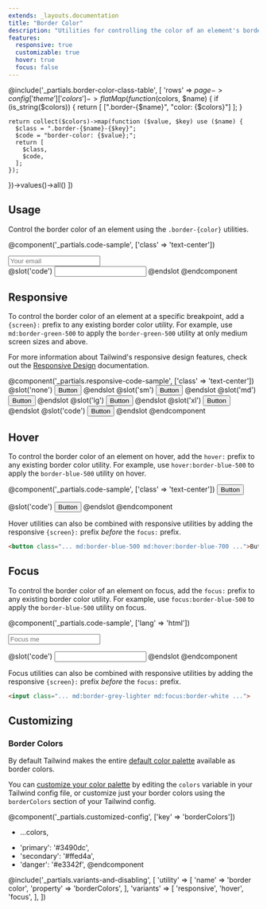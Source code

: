 ```yaml
---
extends: _layouts.documentation
title: "Border Color"
description: "Utilities for controlling the color of an element's borders."
features:
  responsive: true
  customizable: true
  hover: true
  focus: false
---
```


@include('_partials.border-color-class-table', [
  'rows' => $page->config['theme']['colors']->flatMap(function ($colors, $name) {
    if (is_string($colors)) {
      return [
        [".border-{$name}", "color: {$colors}"]
      ];
    }

    return collect($colors)->map(function ($value, $key) use ($name) {
      $class = ".border-{$name}-{$key}";
      $code = "border-color: {$value};";
      return [
        $class,
        $code,
      ];
    });
  })->values()->all()
])

## Usage

Control the border color of an element using the `.border-{color}` utilities.

@component('_partials.code-sample', ['class' => 'text-center'])
<div class="max-w-xs w-full mx-auto">
  <input class="border border-red-500 focus:border-blue-500 bg-white text-gray-900 appearance-none block w-full text-gray-900 border rounded py-3 px-4 focus:outline-none" placeholder="Your email">
</div>
@slot('code')
<input class="border border-red-500 ...">
@endslot
@endcomponent

## Responsive

To control the border color of an element at a specific breakpoint, add a `{screen}:` prefix to any existing border color utility. For example, use `md:border-green-500` to apply the `border-green-500` utility at only medium screen sizes and above.

For more information about Tailwind's responsive design features, check out the [Responsive Design](/docs/responsive-design) documentation.

@component('_partials.responsive-code-sample', ['class' => 'text-center'])
@slot('none')
<button class="border-2 border-blue-500 bg-transparent text-blue-700 py-2 px-4 font-semibold rounded">
  Button
</button>
@endslot
@slot('sm')
<button class="border-2 border-green-500 bg-transparent text-green-700 py-2 px-4 font-semibold rounded">
  Button
</button>
@endslot
@slot('md')
<button class="border-2 border-indigo-500 bg-transparent text-indigo-700 py-2 px-4 font-semibold rounded">
  Button
</button>
@endslot
@slot('lg')
<button class="border-2 border-red-500 bg-transparent text-red-700 py-2 px-4 font-semibold rounded">
  Button
</button>
@endslot
@slot('xl')
<button class="border-2 border-black bg-transparent text-gray-900 py-2 px-4 font-semibold rounded">
  Button
</button>
@endslot
@slot('code')
<button class="none:border-blue-500 sm:border-green-500 md:border-indigo-500 lg:border-red-500 xl:border-black ...">
  Button
</button>
@endslot
@endcomponent

## Hover

To control the border color of an element on hover, add the `hover:` prefix to any existing border color utility. For example, use `hover:border-blue-500` to apply the `border-blue-500` utility on hover.

@component('_partials.code-sample', ['class' => 'text-center'])
<button class="border-2 border-blue-500 hover:border-red-500 bg-transparent text-blue-700 hover:text-red-700 py-2 px-4 font-semibold rounded">
  Button
</button>

@slot('code')
<button class="border-2 border-blue-500 hover:border-red-500 ...">
  Button
</button>
@endslot
@endcomponent

Hover utilities can also be combined with responsive utilities by adding the responsive `{screen}:` prefix *before* the `focus:` prefix.

```html
<button class="... md:border-blue-500 md:hover:border-blue-700 ...">Button</button>
```

## Focus

To control the border color of an element on focus, add the `focus:` prefix to any existing border color utility. For example, use `focus:border-blue-500` to apply the `border-blue-500` utility on focus.

@component('_partials.code-sample', ['lang' => 'html'])
<div class="max-w-xs w-full mx-auto">
  <input class="border border-grey-light focus:border-blue-500 bg-white text-gray-900 appearance-none inline-block w-full text-gray-900 border rounded py-3 px-4 focus:outline-none" placeholder="Focus me">
</div>

@slot('code')
<input class="border-grey-light focus:border-blue-500 ...">
@endslot
@endcomponent

Focus utilities can also be combined with responsive utilities by adding the responsive `{screen}:` prefix *before* the `focus:` prefix.

```html
<input class="... md:border-grey-lighter md:focus:border-white ...">
```

## Customizing

### Border Colors

By default Tailwind makes the entire [default color palette](/docs/colors#default-color-palette) available as border colors.

You can [customize your color palette](/docs/colors#customizing) by editing the `colors` variable in your Tailwind config file, or customize just your border colors using the `borderColors` section of your Tailwind config.

@component('_partials.customized-config', ['key' => 'borderColors'])
- ...colors,
+ 'primary': '#3490dc',
+ 'secondary': '#ffed4a',
+ 'danger': '#e3342f',
@endcomponent

@include('_partials.variants-and-disabling', [
    'utility' => [
        'name' => 'border color',
        'property' => 'borderColors',
    ],
    'variants' => [
        'responsive',
        'hover',
        'focus',
    ],
])

